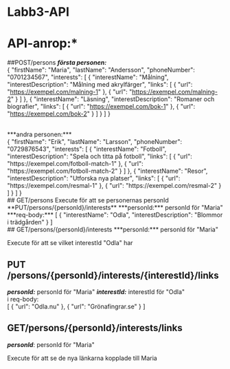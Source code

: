 # Labb3-API
# API-anrop:* 

##POST/persons
***första personen:***
<br />
{
  "firstName": "Maria",
  "lastName": "Andersson",
  "phoneNumber": "0701234567",
  "interests": [
    {
      "interestName": "Målning",
      "interestDescription": "Målning med akrylfärger",
      "links": [
        {
          "url": "https://exempel.com/malning-1"
        },
        {
          "url": "https://exempel.com/malning-2"
        }
      ]
    },
    {
      "interestName": "Läsning",
      "interestDescription": "Romaner och biografier",
      "links": [
        {
          "url": "https://exempel.com/bok-1"
        },
        {
          "url": "https://exempel.com/bok-2"
        }
      ]
    }
  ]
}

<br />
***andra personen:***
<br />
{
  "firstName": "Erik",
  "lastName": "Larsson",
  "phoneNumber": "0729876543",
  "interests": [
    {
      "interestName": "Fotboll",
      "interestDescription": "Spela och titta på fotboll",
      "links": [
        {
          "url": "https://exempel.com/fotboll-match-1"
        },
        {
          "url": "https://exempel.com/fotboll-match-2"
        }
      ]
    },
    {
      "interestName": "Resor",
      "interestDescription": "Utforska nya platser",
      "links": [
        {
          "url": "https://exempel.com/resmal-1"
        },
        {
          "url": "https://exempel.com/resmal-2"
        }
      ]
    }
  ]
}
<br />
## GET/persons
Execute för att se personernas personId
<br />
**PUT/persons/{personId}/interests**
***personId:*** personId för "Maria"
<br />
***req-body:*** 
[
  {
    "interestName": "Odla",
    "interestDescription": "Blommor i trädgården"
  }
]
<br />
## GET/persons/{personId}/interests
***personId:*** personId för "Maria"

Execute för att se vilket interestId "Odla" har 
<br />
## PUT /persons/{personId}/interests/{interestId}/links
***personId:*** personId för "Maria"
***interestId:*** interestId för "Odla"
<br />
i req-body: 
<br />
[
  {
    "url": "Odla.nu"
  },
  {
    "url": "Grönafingrar.se"
  }
]
<br />
## GET/persons/{personId}/interests/links
***personId***: personId för "Maria"

Execute för att se de nya länkarna kopplade till Maria
